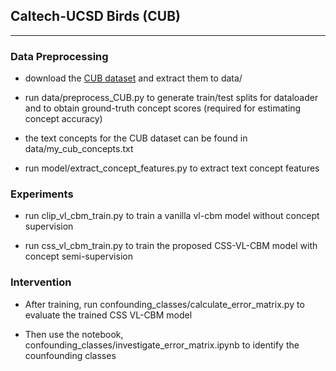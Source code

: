 
## Caltech-UCSD Birds (CUB)

---

### Data Preprocessing

- download the [CUB dataset](https://www.vision.caltech.edu/datasets/cub_200_2011/) and extract them to data/

- run data/preprocess_CUB.py to generate train/test splits for dataloader and to obtain ground-truth concept scores (required for estimating concept accuracy)

- the text concepts for the CUB dataset can be found in data/my_cub_concepts.txt

- run model/extract_concept_features.py to extract text concept features


### Experiments

- run clip_vl_cbm_train.py to train a vanilla vl-cbm model without concept supervision

- run css_vl_cbm_train.py to train the proposed CSS-VL-CBM model with concept semi-supervision


### Intervention

- After training, run confounding_classes/calculate_error_matrix.py to evaluate the trained CSS VL-CBM model

- Then use the notebook, confounding_classes/investigate_error_matrix.ipynb to identify the counfounding classes